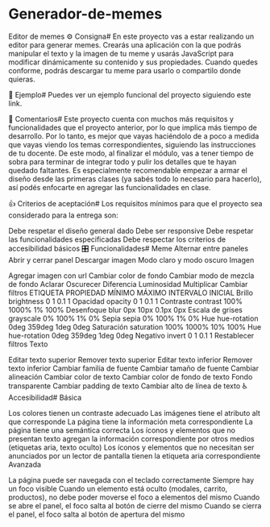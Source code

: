 # Generador-de-memes
Editor de memes
⚙️ Consigna#
En este proyecto vas a estar realizando un editor para generar memes. Crearás una aplicación con la que podrás manipular el texto y la imagen de tu meme y usarás JavaScript para modificar dinámicamente su contenido y sus propiedades. Cuando quedes conforme, podrás descargar tu meme para usarlo o compartilo donde quieras.

👀 Ejemplo#
Puedes ver un ejemplo funcional del proyecto siguiendo este link.

💬 Comentarios#
Este proyecto cuenta con muchos más requisitos y funcionalidades que el proyecto anterior, por lo que implica más tiempo de desarrollo. Por lo tanto, es mejor que vayas haciéndolo de a poco a medida que vayas viendo los temas correspondientes, siguiendo las instrucciones de tu docente. De este modo, al finalizar el módulo, vas a tener tiempo de sobra para terminar de integrar todo y pulir los detalles que te hayan quedado faltantes. Es especialmente recomendable empezar a armar el diseño desde las primeras clases (ya sabés todo lo necesario para hacerlo), así podés enfocarte en agregar las funcionalidades en clase.

👍 Criterios de aceptación#
Los requisitos mínimos para que el proyecto sea considerado para la entrega son:

Debe respetar el diseño general dado
Debe ser responsive
Debe respetar las funcionalidades especificadas
Debe respectar los criterios de accesibilidad básicos
🎛 Funcionalidades#
Meme
Alternar entre paneles
Abrir y cerrar panel
Descargar imagen
Modo claro y modo oscuro
Imagen

Agregar imagen con url
Cambiar color de fondo
Cambiar modo de mezcla de fondo
Aclarar
Oscurecer
Diferencia
Luminosidad
Multiplicar
Cambiar filtros
ETIQUETA	PROPIEDAD	MÍNIMO	MÁXIMO	INTERVALO	INICIAL
Brillo	brightness	0	1	0.1	1
Opacidad	opacity	0	1	0.1	1
Contraste	contrast	100%	1000%	1%	100%
Desenfoque	blur	0px	10px	0.1px	0px
Escala de grises	grayscale	0%	100%	1%	0%
Sepia	sepia	0%	100%	1%	0%
Hue	hue-rotation	0deg	359deg	1deg	0deg
Saturación	saturation	100%	1000%	10%	100%
Hue	hue-rotation	0deg	359deg	1deg	0deg
Negativo	invert	0	1	0.1	1
Restablecer filtros
Texto

Editar texto superior
Remover texto superior
Editar texto inferior
Remover texto inferior
Cambiar familia de fuente
Cambiar tamaño de fuente
Cambiar alineación
Cambiar color de texto
Cambiar color de fondo de texto
Fondo transparente
Cambiar padding de texto
Cambiar alto de línea de texto
♿️ Accesibilidad#
Básica

Los colores tienen un contraste adecuado
Las imágenes tiene el atributo alt que corresponde
La página tiene la información meta correspondiente
La página tiene una semántica correcta
Los íconos y elementos que no presentan texto agregan la información correspondiente por otros medios (etiquetas aria, texto oculto)
Los íconos y elementos que no necesitan ser anunciados por un lector de pantalla tienen la etiqueta aria correspondiente
Avanzada

La página puede ser navegada con el teclado correctamente
Siempre hay un foco visible
Cuando un elemento está oculto (modales, carrito, productos), no debe poder moverse el foco a elementos del mismo
Cuando se abre el panel, el foco salta al botón de cierre del mismo
Cuando se cierra el panel, el foco salta al botón de apertura del mismo
